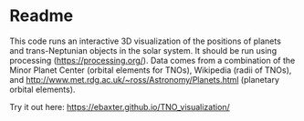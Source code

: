 # Readme

This code runs an interactive 3D visualization of the positions of planets and trans-Neptunian objects in the solar system.  It should be run using processing (https://processing.org/).  Data comes from a combination of the Minor Planet Center (orbital elements for TNOs), Wikipedia (radii of TNOs), and http://www.met.rdg.ac.uk/~ross/Astronomy/Planets.html (planetary orbital elements).

Try it out here: https://ebaxter.github.io/TNO_visualization/